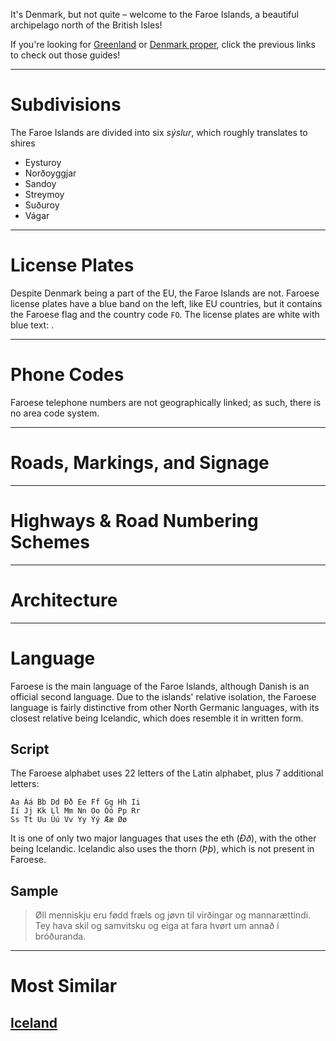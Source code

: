 It's Denmark, but not quite – welcome to the Faroe Islands, a beautiful archipelago north of the British Isles!

If you're looking for [Greenland](/countries/GRL) or [Denmark proper](/countries/FRO), click the previous links to check out those guides!

---

# Subdivisions

The Faroe Islands are divided into six _sýslur_, which roughly translates to shires

- Eysturoy
- Norðoyggjar
- Sandoy
- Streymoy
- Suðuroy
- Vágar

<CountryMap code="FRO" scale="20000"  />

---

# License Plates

Despite Denmark being a part of the EU, the Faroe Islands are not. Faroese license plates have a blue band on the left, like EU countries, but it contains the Faroese flag and the country code `FO`. The license plates are white with blue text: <LicensePlate style="eu" format="AB 123" code="FO" textColor="darkblue" />.

---

# Phone Codes

Faroese telephone numbers are not geographically linked; as such, there is no area code system.

---

# Roads, Markings, and Signage

---

# Highways & Road Numbering Schemes

---

# Architecture

---

# Language

Faroese is the main language of the Faroe Islands, although Danish is an official second language. Due to the islands' relative isolation, the Faroese language is fairly distinctive from other North Germanic languages, with its closest relative being Icelandic, which does resemble it in written form.

## Script

The Faroese alphabet uses 22 letters of the Latin alphabet, plus 7 additional letters:

```
Aa Áá Bb Dd Ðð Ee Ff Gg Hh Ii
Íí Jj Kk Ll Mm Nn Oo Óó Pp Rr
Ss Tt Uu Úú Vv Yy Ýý Ææ Øø
```

It is one of only two major languages that uses the eth (_Ðð_), with the other being Icelandic. Icelandic also uses the thorn (_Þþ_), which is not present in Faroese.

## Sample

> Øll menniskju eru fødd fræls og jøvn til virðingar og mannarættindi. Tey hava skil og samvitsku og eiga at fara hvørt um annað í bróðuranda.

---

# Most Similar

## [Iceland](/countries/ISL)
